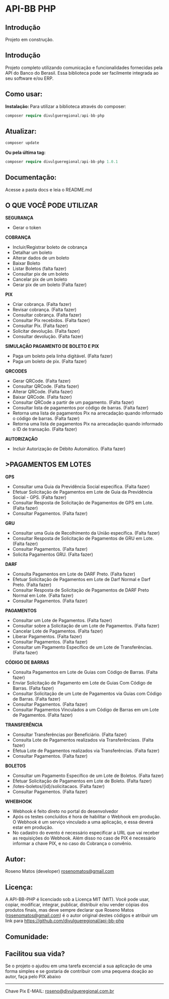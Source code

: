 # API-BB PHP

## Introdução

Projeto em construção.

## Introdução

Projeto completo utilizando comunicação e funcionalidades fornecidas pela API do Banco do Berasil. Essa biblioteca pode ser facilmente integrada ao seu software e/ou ERP.

## Como usar:
<b>Instalação: </b>
Para utilizar a biblioteca através do composer:
```php
composer require divulgueregional/api-bb-php
```
## Atualizar:
```php
composer update
```
<b>Ou pela última tag: </b>
```php
composer require divulgueregional/api-bb-php 1.0.1
```

## Documentação:
Acesse a pasta docs e leia o README.md

## O QUE VOCÊ PODE UTILIZAR
<b>SEGURANÇA</b><br>
- Gerar o token

<b>COBRANÇA</b><br>

- Incluir/Registrar boleto de cobrança
- Detalhar um boleto
- Alterar dados de um boleto
- Baixar Boleto
- Listar Boletos (falta fazer)
- Consultar pix de um boleto
- Cancelar pix de um boleto
- Gerar pix de um boleto (Falta fazer)

<b>PIX</b><br>

- Criar cobrança. (Falta fazer)
- Revisar cobrança. (Falta fazer)
- Consultar cobrança. (Falta fazer)
- Consultar Pix recebidos. (Falta fazer)
- Consultar Pix. (Falta fazer)
- Solicitar devolução. (Falta fazer)
- Consultar devolução. (Falta fazer)

<b>SIMULAÇÃO PAGAMENTO DE BOLETO E PIX</b><br>

- Paga um boleto pela linha digitável. (Falta fazer)
- Paga um boleto de pix. (Falta fazer)

<b>QRCODES</b><br>

- Gerar QRCode. (Falta fazer)
- Consultar QRCode. (Falta fazer)
- Alterar QRCode. (Falta fazer)
- Baixar QRCode. (Falta fazer)
- Consultar QRCode a partir de um pagamento. (Falta fazer)
- Consultar lista de pagamentos por código de barras. (Falta fazer)
- Retorna uma lista de pagamentos Pix na arrecadação quando informado o código de barras. (Falta fazer)
- Retorna uma lista de pagamentos Pix na arrecadação quando informado o ID de transação. (Falta fazer)

<b>AUTORIZAÇÃO</b><br>

- Incluir Autorização de Débito Automático. (Falta fazer)

## >PAGAMENTOS EM LOTES
<b>GPS</b><br>

- Consultar uma Guia da Previdência Social específica. (Falta fazer)
- Efetuar Solicitação de Pagamentos em Lote de Guia da Previdência Social - GPS. (Falta fazer)
- Consultar Resposta de Solicitação de Pagamentos de GPS em Lote. (Falta fazer)
- Consultar Pagamentos. (Falta fazer)

<b>GRU</b><br>

- Consultar uma Guia de Recolhimento da União específica. (Falta fazer)
- Consultar Resposta de Solicitação de Pagamentos de GRU em Lote. (Falta fazer)
- Consultar Pagamentos. (Falta fazer)
- Solicita Pagamentos GRU. (Falta fazer)

<b>DARF</b><br>

- Consulta Pagamentos em Lote de DARF Preto. (Falta fazer)
- Efetuar Solicitação de Pagamentos em Lote de Darf Normal e Darf Preto. (Falta fazer)
- Consultar Resposta de Solicitação de Pagamentos de DARF Preto Normal em Lote. (Falta fazer)
- Consultar Pagamentos. (Falta fazer)

<b>PAGAMENTOS</b><br>

- Consultar um Lote de Pagamentos. (Falta fazer)
- Consultar sobre a Solicitação de um Lote de Pagamentos. (Falta fazer)
- Cancelar Lote de Pagamentos. (Falta fazer)
- Liberar Pagamentos. (Falta fazer)
- Consultar Pagamentos. (Falta fazer)
- Consultar um Pagamento Específico de um Lote de Transferências. (Falta fazer)

<b>CÓDIGO DE BARRAS</b><br>

- Consulta Pagamentos em Lote de Guias com Código de Barras. (Falta fazer)
- Enviar Solicitação de Pagamento em Lote de Guias Com Código de Barras. (Falta fazer)
- Consultar Solicitação de um Lote de Pagamentos via Guias com Código de Barras. (Falta fazer)
- Consultar Pagamentos. (Falta fazer)
- Consultar Pagamentos Vinculados a um Código de Barras em um Lote de Pagamentos. (Falta fazer)

<b>TRANSFERÊNCIA</b><br>

- Consultar Transferências por Beneficiário. (Falta fazer)
- Consulta Lote de Pagamentos realizados via Transferênciass. (Falta fazer)
- Efetua Lote de Pagamentos realizados via Transferências. (Falta fazer)
- Consultar Pagamentos. (Falta fazer)

<b>BOLETOS</b><br>

- Consultar um Pagamento Específico de um Lote de Boletos. (Falta fazer)
- Efetuar Solicitação de Pagamentos em Lote de Boleto. (Falta fazer)
- /lotes-boletos/{id}/solicitacaos. (Falta fazer)
- Consultar Pagamentos. (Falta fazer)


<b>WHEBHOOK</b><br>

- Webhook é feito direto no portal do desenvolvedor
- Após os testes concluídos é hora de habilitar o Webhook em produção. O Webhook é um serviço vinculado a uma aplicação, e essa deverá estar em produção.
- No cadastro do evento é necessário especificar a URL que vai receber as requisições do Webhook. Além disso no caso de PIX é necessário informar a chave PIX, e no caso do Cobrança o convênio.

## Autor:
Roseno Matos (developer) rosenomatos@gmail.com<br>

## Licença:
A API-BB-PHP é licenciado sob a Licença MIT (MIT). Você pode usar, copiar, modificar, integrar, publicar, distribuir e/ou vender cópias dos produtos finais, mas deve sempre declarar que Roseno Matos (rosenomatos@gmail.com) é o autor original destes códigos e atribuir um link para https://github.com/divulgueregional/api-bb-php

## Comunidade:
## Facilitou sua vida?
Se o projeto o ajudou em uma tarefa excencial a sua aplicação de uma forma simples e se gostaria de contribuir com uma pequena doação ao autor, faça pelo PIX abaixo<br><hr>

Chave Pix E-MAIL: roseno@divulgueregional.com.br
